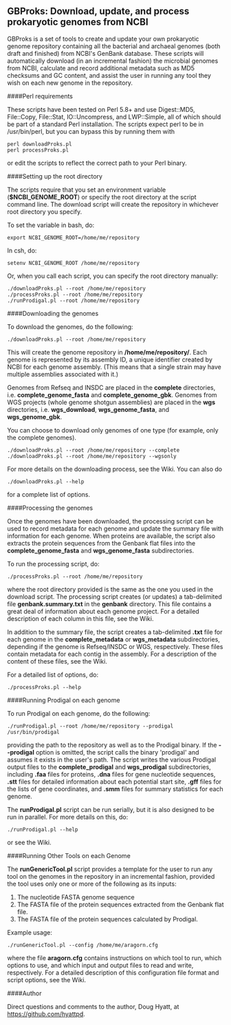 ## GBProks: Download, update, and process prokaryotic genomes from NCBI

GBProks is a set of tools to create and update your own prokaryotic genome
repository containing all the bacterial and archaeal genomes (both draft and finished)
from NCBI's GenBank database.  These scripts will automatically download
(in an incremental fashion) the microbial genomes from NCBI, calculate and record additional
metadata such as MD5 checksums and GC content, and assist the user in running
any tool they wish on each new genome in the repository.

####Perl requirements

These scripts have been tested on Perl 5.8+ and use Digest::MD5,
File::Copy, File::Stat, IO::Uncompress, and LWP::Simple, all of which
should be part of a standard Perl installation.  The scripts expect perl
to be in /usr/bin/perl, but you can bypass this by running them with

```
perl downloadProks.pl
perl processProks.pl
```

or edit the scripts to reflect the correct path to your Perl binary.

####Setting up the root directory

The scripts require that you set an environment variable (**$NCBI_GENOME_ROOT**)
or specify the root directory at the script command line.  The download script
will create the repository in whichever root directory you specify.

To set the variable in bash, do:
```
export NCBI_GENOME_ROOT=/home/me/repository
```

In csh, do:
```
setenv NCBI_GENOME_ROOT /home/me/repository
```

Or, when you call each script, you can specify the root directory manually:
```
./downloadProks.pl --root /home/me/repository
./processProks.pl --root /home/me/repository
./runProdigal.pl --root /home/me/repository
```
####Downloading the genomes

To download the genomes, do the following:

```
./downloadProks.pl --root /home/me/repository
```

This will create the genome repository in **/home/me/repository/**.
Each genome is represented by its assembly ID, a unique identifier created
by NCBI for each genome assembly.  (This means that a single strain may have
multiple assemblies associated with it.)  

Genomes from Refseq and INSDC are placed in the **complete** directories,
i.e. **complete_genome_fasta** and **complete_genome_gbk**.  Genomes from WGS
projects (whole genome shotgun assemblies) are placed in the **wgs** directories,
i.e. **wgs_download**, **wgs_genome_fasta**, and **wgs_genome_gbk**.

You can choose to download only genomes of one type (for example, only the
complete genomes).

```
./downloadProks.pl --root /home/me/repository --complete
./downloadProks.pl --root /home/me/repository --wgsonly
```

For more details on the downloading process, see the Wiki.  You can also do

```
./downloadProks.pl --help
```

for a complete list of options.

####Processing the genomes

Once the genomes have been downloaded, the processing script can be used
to record metadata for each genome and update the summary file with information
for each genome.  When proteins are available, the script also extracts the
protein sequences from the Genbank flat files into the **complete_genome_fasta** 
and **wgs_genome_fasta** subdirectories.

To run the processing script, do:

```
./processProks.pl --root /home/me/repository
```

where the root directory provided is the same as the one you used in the 
download script.  The processing script creates (or updates) a tab-delimited file
**genbank.summary.txt** in the **genbank** directory.  This file contains
a great deal of information about each genome project.  For a detailed description
of each column in this file, see the Wiki.

In addition to the summary file, the script creates a tab-delimited **.txt** file for each
genome in the **complete_metadata** or **wgs_metadata** subdirectories, depending
if the genome is Refseq/INSDC or WGS, respectively.  These files contain metadata
for each contig in the assembly.  For a description of the content of these files,
see the Wiki.

For a detailed list of options, do:

```
./processProks.pl --help
```

####Running Prodigal on each genome

To run Prodigal on each genome, do the following:

```
./runProdigal.pl --root /home/me/repository --prodigal /usr/bin/prodigal
```

providing the path to the repository as well as to the Prodigal binary.  If the
**--prodigal** option is omitted, the script calls the binary 'prodigal' and
assumes it exists in the user's path.  The script writes the various Prodigal output
files to the **complete_prodigal** and **wgs_prodigal** subdirectories, including
**.faa** files for proteins, **.dna** files for gene nucleotide sequences, **.stt** files for
detailed information about each potential start site, **.gff** files for the lists
of gene coordinates, and **.smm** files for summary statistics for each genome.

The **runProdigal.pl** script can be run serially, but it is also designed to
be run in parallel.  For more details on this, do:

```
./runProdigal.pl --help
```

or see the Wiki.

####Running Other Tools on each Genome

The **runGenericTool.pl** script provides a template for the user
to run any tool on the genomes in the repository in an incremental fashion, 
provided the tool uses only one or more of the following as its inputs:

1. The nucleotide FASTA genome sequence
2. The FASTA file of the protein sequences extracted from the Genbank flat file.
3. The FASTA file of the protein sequences calculated by Prodigal.

Example usage:

```
./runGenericTool.pl --config /home/me/aragorn.cfg
```

where the file **aragorn.cfg** contains instructions on which tool to run,
which options to use, and which input and output files to read and write, respectively.
For a detailed description of this configuration file format and script options,
see the Wiki.

####Author

Direct questions and comments to the author, Doug Hyatt, at https://github.com/hyattpd.
